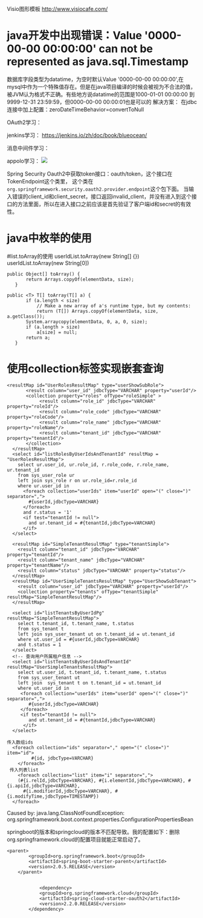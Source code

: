 Visio图形模板
http://www.visiocafe.com/

# java开发中出现错误：Value '0000-00-00 00:00:00' can not be represented as java.sql.Timestamp  
数据库字段类型为datatime，为空时默认Value '0000-00-00 00:00:00',在mysql中作为一个特殊值存在。但是在java项目编译的时候会被视为不合法的值，被JVM认为格式不正确。有些地方说datatime的范围是1000-01-01 00:00:00 到 9999-12-31 23:59:59，但0000-00-00 00:00:01也是可以的
解决方案：
在jdbc连接中加上配置：zeroDateTimeBehavior=convertToNull

OAuth2学习：

jenkins学习：
https://jenkins.io/zh/doc/book/blueocean/

消息中间件学习：

appolo学习：
![](../basic/image/无标题.png)

Spring Security Oauth2中获取token接口：oauth/token，这个接口在TokenEndpoint这个类里，
这个类在`org.springframework.security.oauth2.provider.endpoint`这个包下面。
当输入错误的client_id和client_secret，接口返回invalid_client，并没有进入到这个接口的方法里面，所以在进入接口之前应该是首先验证了客户端id和secret的有效性。

# java中枚举的使用

#list.toArray的使用
userIdList.toArray(new String[] {})
userIdList.toArray(new String[0])


    
 ```
 public Object[] toArray() {
        return Arrays.copyOf(elementData, size);
    }
 
 public <T> T[] toArray(T[] a) {
        if (a.length < size)
            // Make a new array of a's runtime type, but my contents:
            return (T[]) Arrays.copyOf(elementData, size, a.getClass());
        System.arraycopy(elementData, 0, a, 0, size);
        if (a.length > size)
            a[size] = null;
        return a;
    }
```

# 使用collection标签实现嵌套查询

```
<resultMap id="UserRolesResultMap" type="userShowSubRole">
       <result column="user_id" jdbcType="VARCHAR" property="userId"/>
       <collection property="roles" ofType="roleSimple" >
            <result column="role_id" jdbcType="VARCHAR" property="roleId"/>
            <result column="role_code" jdbcType="VARCHAR" property="roleCode"/>
            <result column="role_name" jdbcType="VARCHAR" property="roleName"/>
            <result column="tenant_id" jdbcType="VARCHAR" property="tenantId"/>
       </collection>    
  </resultMap>
  <select id="listRolesByUserIdsAndTenantId" resultMap = "UserRolesResultMap">
    select ur.user_id, ur.role_id, r.role_code, r.role_name, ur.tenant_id   
    from sys_user_role ur
    left join sys_role r on ur.role_id=r.role_id
    where ur.user_id in     
      <foreach collection="userIds" item="userId" open="(" close=")" separator=",">
        #{userId,jdbcType=VARCHAR}
      </foreach>     
      and r.status = '1'
      <if test="tenantId != null">
        and ur.tenant_id = #{tenantId,jdbcType=VARCHAR}
      </if>
  </select>
  
  <resultMap id="SimpleTenantResultMap" type="tenantSimple">
    <result column="tenant_id" jdbcType="VARCHAR" property="tenantId"/>
    <result column="tenant_name" jdbcType="VARCHAR" property="tenantName"/>
    <result column="status" jdbcType="VARCHAR" property="status"/>
  </resultMap>  
  <resultMap id="UserSimpleTenantsResultMap" type="UserShowSubTenant">
    <result column="user_id" jdbcType="VARCHAR" property="userId"/>
    <collection property="tenants" ofType="tenantSimple" resultMap="SimpleTenantResultMap"/>        
  </resultMap>
  
  <select id="listTenantsByUserIdPg" resultMap="SimpleTenantResultMap">
    select t.tenant_id, t.tenant_name, t.status
    from sys_tenant t
    left join sys_user_tenant ut on t.tenant_id = ut.tenant_id
    where ut.user_id = #{userId,jdbcType=VARCHAR}
    and t.status = 1
  </select>
  <!-- 查询用户所属租户信息 -->
  <select id="listTenantsByUserIdsAndTenantId" resultMap="UserSimpleTenantsResultMap">
    select ut.user_id, t.tenant_id, t.tenant_name, t.status
    from sys_user_tenant ut
    left join  sys_tenant t on t.tenant_id = ut.tenant_id
    where ut.user_id in     
     <foreach collection="userIds" item="userId" open="(" close=")" separator=",">
        #{userId,jdbcType=VARCHAR}
     </foreach>    
     <if test="tenantId != null">
        and ut.tenant_id = #{tenantId,jdbcType=VARCHAR}
      </if>
  </select>
  
传入数组ids  
  <foreach collection="ids" separator="," open="(" close=")" item="id">
         #{id, jdbcType=VARCHAR}
    </foreach>
 传入列表list      
    <foreach collection="list" item="i" separator=",">
    (#{i.relId,jdbcType=VARCHAR}, #{i.elementId,jdbcType=VARCHAR}, #{i.apiId,jdbcType=VARCHAR}, 
      #{i.modifierId,jdbcType=VARCHAR}, #{i.modifyTime,jdbcType=TIMESTAMP})
  </foreach>
```

Caused by: java.lang.ClassNotFoundException: org.springframework.boot.context.properties.ConfigurationPropertiesBean

springboot的版本和springcloud的版本不匹配导致。我的配置如下：删除org.springframework.cloud的配置项目就能正常启动了。

```
<parent>
        <groupId>org.springframework.boot</groupId>
        <artifactId>spring-boot-starter-parent</artifactId>
        <version>2.0.5.RELEASE</version>
    </parent>
    
    
            <dependency>
            <groupId>org.springframework.cloud</groupId>
            <artifactId>spring-cloud-starter-oauth2</artifactId>
            <version>2.2.0.RELEASE</version>
        </dependency>
```

